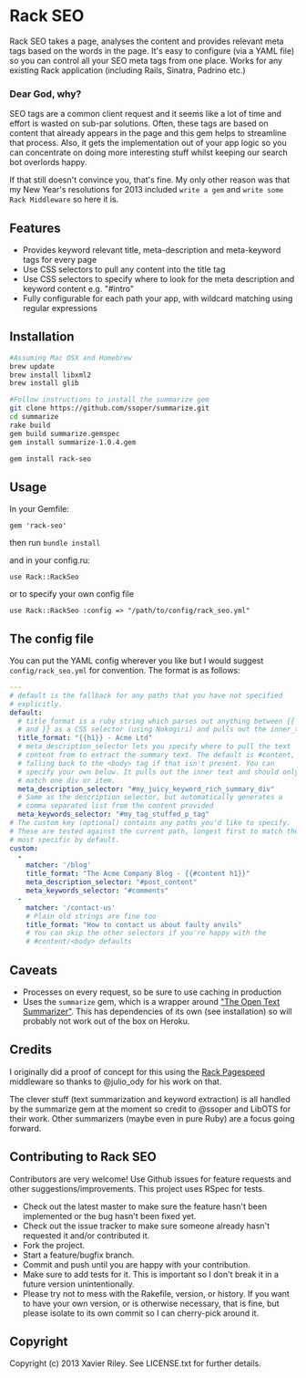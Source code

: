 # Rack SEO

Rack SEO takes a page, analyses the content and provides relevant meta tags based on the words in the page.
It's easy to configure (via a YAML file) so you can control all your SEO
meta tags from one place. Works for any 
existing Rack application (including Rails, Sinatra, Padrino etc.)

### Dear God, why?

SEO tags are a common client request and it seems like a lot of
time and effort is wasted on sub-par solutions. Often, these tags 
are based on content that already appears in the page and this gem helps to
streamline that process. Also, it gets the implementation out of your app logic 
so you can concentrate on doing more interesting stuff whilst keeping our search bot overlords happy.

If that still doesn't convince you, that's fine. My only other
reason was that my New Year's resolutions for 2013 included `write a gem` 
and `write some Rack Middleware` so here it is.

## Features

* Provides keyword relevant title, meta-description and meta-keyword tags for every page
* Use CSS selectors to pull any content into the title tag
* Use CSS selectors to specify where to look for the meta description and keyword content e.g. "#intro"
* Fully configurable for each path your app, with wildcard matching using regular expressions

## Installation

```bash
#Assuming Mac OSX and Homebrew 
brew update
brew install libxml2
brew install glib   

#Follow instructions to install the summarize gem
git clone https://github.com/ssoper/summarize.git
cd summarize
rake build
gem build summarize.gemspec
gem install summarize-1.0.4.gem

gem install rack-seo
```

## Usage

In your Gemfile:
```
gem 'rack-seo'
```

then run `bundle install`

and in your config.ru:
```
use Rack::RackSeo
```

or to specify your own config file
```
use Rack::RackSeo :config => "/path/to/config/rack_seo.yml"
```

## The config file

You can put the YAML config wherever you like but I would suggest
`config/rack_seo.yml` for convention. The format is as follows:

```yaml
---
# default is the fallback for any paths that you have not specified
# explicitly.
default: 
  # title_format is a ruby string which parses out anything between {{
  # and }} as a CSS selector (using Nokogiri) and pulls out the inner_text
  title_format: "{{h1}} - Acme Ltd"
  # meta_description_selector lets you specify where to pull the text
  # content from to extract the summary text. The default is #content,
  # falling back to the <body> tag if that isn't present. You can
  # specify your own below. It pulls out the inner text and should only
  # match one div or item.
  meta_description_selector: "#my_juicy_keyword_rich_summary_div"
  # Same as the description selector, but automatically generates a
  # comma separated list from the content provided
  meta_keywords_selector: "#my_tag_stuffed_p_tag"
# The custom key (optional) contains any paths you'd like to specify.
# These are tested against the current path, longest first to match the
# most specific by default.
custom:
  -
    matcher: '/blog'
    title_format: "The Acme Company Blog - {{#content h1}}"
    meta_description_selector: "#post_content"
    meta_keywords_selector: "#comments"
  -
    matcher: '/contact-us'
    # Plain old strings are fine too
    title_format: "How to contact us about faulty anvils"
    # You can skip the other selectors if you're happy with the
    # #content/<body> defaults
```  

## Caveats

* Processes on every request, so be sure to use caching in production
* Uses the `summarize` gem, which is a wrapper around ["The Open Text
Summarizer"](http://libots.sourceforge.net/). This has dependencies of
its own (see installation) so will probably not work out of the box on
Heroku.

## Credits

I originally did a proof of concept for this using the [Rack
Pagespeed](http://rack-pagespeed.heroku.com/)
middleware so thanks to @julio_ody for his work on that.

The clever stuff (text summarization and keyword extraction) is all
handled by the summarize gem at the moment so credit to @ssoper and
LibOTS for their work. Other summarizers (maybe even in pure Ruby) are
a focus going forward.

## Contributing to Rack SEO

Contributors are very welcome! Use Github issues for feature requests and other suggestions/improvements.
This project uses RSpec for tests.

* Check out the latest master to make sure the feature hasn't been implemented or the bug hasn't been fixed yet.
* Check out the issue tracker to make sure someone already hasn't requested it and/or contributed it.
* Fork the project.
* Start a feature/bugfix branch.
* Commit and push until you are happy with your contribution.
* Make sure to add tests for it. This is important so I don't break it in a future version unintentionally.
* Please try not to mess with the Rakefile, version, or history. If you want to have your own version, or is otherwise necessary, that is fine, but please isolate to its own commit so I can cherry-pick around it.

## Copyright

Copyright (c) 2013 Xavier Riley. See LICENSE.txt for
further details.

